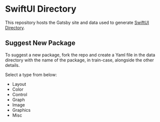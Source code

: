 # SwiftUI Directory

This repository hosts the Gatsby site and data used to generate [SwiftUI Directory](http://swiftui.directory).

## Suggest New Package

To suggest a new package, fork the repo and create a Yaml file in the data directory with the name of the package, in train-case, alongside the other details.

Select a type from below:

- Layout
- Color
- Control
- Graph
- Image
- Graphics
- Misc
